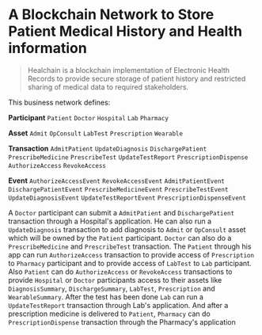 # A Blockchain Network to Store Patient Medical History and Health information

> Healchain is a blockchain implementation of Electronic Health Records to provide secure storage of patient history and restricted sharing of medical data to required stakeholders.

This business network defines:

**Participant**
`Patient` `Doctor` `Hospital` `Lab` `Pharmacy` 

**Asset**
`Admit` `OpConsult` `LabTest` `Prescription` `Wearable`

**Transaction**
`AdmitPatient` `UpdateDiagnosis` `DischargePatient` `PrescribeMedicine` `PrescribeTest` `UpdateTestReport` `PrescriptionDispense` `AuthorizeAccess` `RevokeAccess` 

**Event**
`AuthorizeAccessEvent` `RevokeAccessEvent` `AdmitPatientEvent` `DischargePatientEvent` `PrescribeMedicineEvent` `PrescribeTestEvent` `UpdateDiagnosisEvent` `UpdateTestReportEvent` `PrescriptionDispenseEvent` 

A `Doctor` participant can submit a `AdmitPatient` and `DischargePatient` transaction through a Hospital's application. He can also run a `UpdateDiagnosis` transaction to add diagnosis to `Admit` or `OpConsult` asset which will be owned by the `Patient` participant. `Doctor` can also do a `PrescribeMedicine` and `PrescribeTest` transaction. The `Patient` through his app can run `AuthorizeAccess` transaction to provide access of `Prescription` to `Pharmacy` participant and to provide access of `LabTest` to `Lab` participant. Also `Patient` can do `AuthorizeAccess` or `RevokeAccess` transactions to provide `Hospital` or `Doctor` participants access to their assets like `DiagnosisSummary`, `DischargeSummary`, `LabTest`, `Prescription` and `WearableSummary`. After the test has been done `Lab` can run a `UpdateTestReport` transaction through Lab's application. And after a prescription medicine is delivered to `Patient`, `Pharmacy` can do `PrescriptionDispense` transaction through the Pharmacy's application
 
